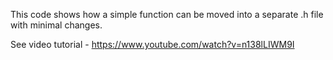 This code shows how a simple function can be moved into a separate .h file with minimal changes.

See video tutorial - 
https://www.youtube.com/watch?v=n138lLIWM9I
